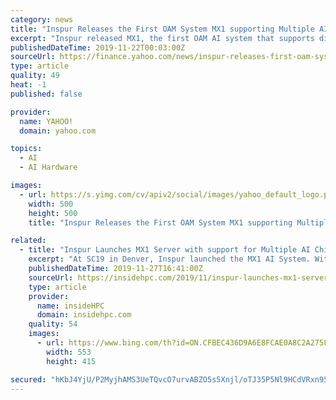 ```yaml
---
category: news
title: "Inspur Releases the First OAM System MX1 supporting Multiple AI Chips at the SC19"
excerpt: "Inspur released MX1, the first OAM AI system that supports different types of AI chips from multiple manufacturers MX1 supports a variety of OAM (OCP Accelerator Module)-compliant AI chips on a single AI server At SC19 in Denver, Inspur launched the MX1 AI System which supports a variety of OAM (OCP Accelerator Module)-compliant AI chips on a ..."
publishedDateTime: 2019-11-22T00:03:00Z
sourceUrl: https://finance.yahoo.com/news/inspur-releases-first-oam-system-140100906.html
type: article
quality: 49
heat: -1
published: false

provider:
  name: YAHOO!
  domain: yahoo.com

topics:
  - AI
  - AI Hardware

images:
  - url: https://s.yimg.com/cv/apiv2/social/images/yahoo_default_logo.png
    width: 500
    height: 500
    title: "Inspur Releases the First OAM System MX1 supporting Multiple AI Chips at the SC19"

related:
  - title: "Inspur Launches MX1 Server with support for Multiple AI Chips"
    excerpt: "At SC19 in Denver, Inspur launched the MX1 AI System. With support for a variety of OAM (OCP Accelerator Module)-compliant AI chips, the MX1 is the first OAM AI system that supports different types of AI chips from multiple manufacturers on a single server. Currently, with the increasing demand of data center users for AI computing performance ..."
    publishedDateTime: 2019-11-27T16:41:00Z
    sourceUrl: https://insidehpc.com/2019/11/inspur-launches-mx1-server-with-support-for-multiple-ai-chips/
    type: article
    provider:
      name: insideHPC
      domain: insidehpc.com
    quality: 54
    images:
      - url: https://www.bing.com/th?id=ON.CFBEC436D9A6E8FCAE0A8C2A275FEC2D
        width: 553
        height: 415

secured: "hKbJ4YjU/P2MyjhAMS3UeTQvcO7urvABZO5s5Xnjl/oTJ35P5Nl9HCdVRxn9552CP4TpWlsvyVHuioC3H5BXCGFBcwWVy1lW+JiI93LRLVL8MH39uapIfOOfWy9ThlzpLADmFlsN0UrKtZEwltG7KBf5ZnyD98dj7smBtF+la7nYp8Lx3z2jKSHE0a9TMBChVkSXDMQYccrD/fiMIxQ5HQjItpPwCR6RabPFMZljJ7QwsQK6wlVEXnToMJbteq4ou3pFFPo5jASsYPCKDilWsg==;xCeAfxfuisG+OLWab/KNkA=="
---
```


